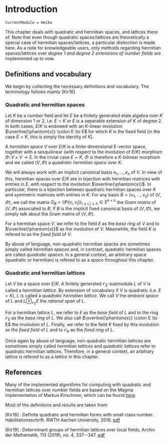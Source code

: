 # Introduction
```@meta
CurrentModule = Hecke
```


This chapter deals with quadratic and hermitian spaces, and lattices there of.
Note that even though quadratic spaces/lattices are theoretically a special
case of hermitian spaces/lattices, a particular distinction is made here. As
a note for knowledgeable users, only methods regarding hermitian spaces/lattices
over _degree 1 and degree 2 extensions of number fields_ are implemented up to now.

## Definitions and vocabulary

We begin by collecting the necessary definitions and vocabulary.
The terminology follows mainly [Kir16]

### Quadratic and hermitian spaces

Let $K$ be a number field and let $E$ be a finitely generated etale algebra over
$K$ of dimension 1 or 2, i.e. $E=K$ or $E$ is a separable extension of $K$ of
degree 2. In both cases, $E/K$ is endowed with an $K$-linear involution
$\overline{\phantom{x}} \colon E \to E$ for which $K$ is the fixed field (in the
case $E=K$, this is simply the identity of $K$).

A *hermitian space* $V$ over $E/K$ is a finite-dimensional $E$-vector space,
together with a sesquilinear (with respect to the involution of $E/K$) morphism
$\Phi \colon V \times V \to E$. In the trivial case $E=K$, $\Phi$ is therefore
a $K$-bilinear morphism and we called $(V, \Phi)$ a *quadratic hermitian space*
over $K$.

We will always work with an implicit canonical basis $e_1, \ldots, e_n$ of $V$.
In view of this, hermitian spaces over $E/K$ are in bijection with hermitian
matrices with entries in $E$, with respect to the involution $\overline{\phantom{x}}$.
In particular, there is a bijection between quadratic hermitian spaces over $K$
and symmetric matrices with entries in $K$.
For any basis $B = (v_1, \ldots, v_n)$ of $(V, \Phi)$, we call the matrix
$G_B = (\Phi(v_i, v_j))_{1 \leq i, j \leq n} \in E^{n \times n}$ the *Gram matrix*
of $(V, \Phi)$ associated to $B$. If $B$ is the implicit fixed canonical basis
of $(V, \Phi)$, we simply talk about the Gram matrix of $(V, \Phi)$.

For a hermitian space $V$, we refer to the field $E$ as the *base ring* of $V$ and
to $\overline{\phantom{x}}$ as the *involution* of $V$. Meanwhile, the field $K$
is refered to as the *fixed field* of $V$.

By abuse of language, non-quadratic hermitian spaces are sometimes simply called
_hermitian spaces_ and, in contrast, quadratic hermitian spaces are called
_quadratic spaces_. In a general context, an arbitrary space (quadratic or
hermitian) is refered to as a _space_ throughout this chapter.

### Quadratic and hermitian lattices

Let $V$ be a space over $E/K$. A finitely generated $\mathcal O_E$-submodule $L$
of $V$ is called a *hermitian lattice*. By extension of vocabulary if $V$ is
quadratic (i.e. $E=K$), $L$ is called a *quadratic hermitian lattice*. We call
$V$ the *ambient space* of $L$ and $L\otimes_{\mathcal O_E} E$ the *rational span*
of $L$.

For a hermitian lattice $L$, we refer to $E$ as the *base field* of $L$ and to
the ring $\mathcal O_E$ as the *base ring* of $L$. We also call
$\overline{\phantom{x}} \colon E \to E$ the *involution* of $L$. Finally, we
refer to the field $K$ fixed by this involution as the *fixed field* of $L$ and
to $\mathcal O_K$ as the *fixed ring* of $L$.

Once again by abuse of language, non-quadratic hermitian lattices are sometimes
simply called _hermitian lattices_ and _quadratic lattices_ refer to quadratic
hermitian lattices. Therefore, in a general context, an arbitrary lattice is
refered to as a _lattice_ in this chapter.

## References

Many of the implemented algorithms for computing with quadratic and hermitian
lattices over number fields are based on the Magma implementation of Markus
Kirschmer, which can be found [here](http://www.math.rwth-aachen.de/~Markus.Kirschmer/magma/lat.html).

Most of the definitions and results are taken from:

[Kir16]
: Definite quadratic and hermitian forms with small class number. Habilitationsschrift. RWTH Aachen University, 2016.
[pdf](http://www.math.rwth-aachen.de/~Markus.Kirschmer/papers/herm.pdf)

[Kir19]
: Determinant groups of hermitian lattices over local fields, Archiv der Mathematik, 113 (2019), no. 4, 337--347.
[pdf](https://math.uni-paderborn.de/fileadmin/mathematik/AG-Computeralgebra/Publications-kirschmer/DETERMINANT_GROUPS_OF_HERMITIAN_LATTICES_OVER.pdf)

